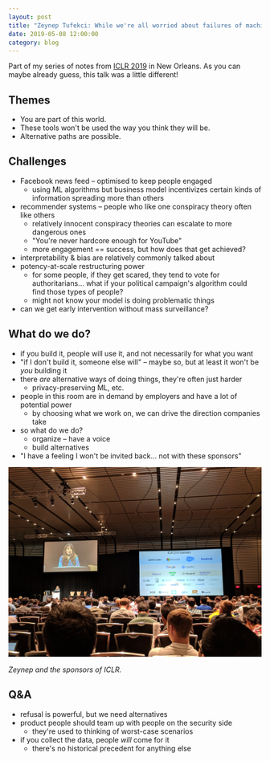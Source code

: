 ```yaml
---
layout: post
title: "Zeynep Tufekci: While we're all worried about failures of machine learning, what dangers lurk if it (mostly) works?"
date: 2019-05-08 12:00:00
category: blog
---
```


Part of my series of notes from [ICLR 2019](https://iclr.cc/Conferences/2019) in New Orleans. As you can maybe already guess, this talk was a little different!

## Themes
* You are part of this world.
* These tools won't be used the way you think they will be.
* Alternative paths are possible.

## Challenges
* Facebook news feed – optimised to keep people engaged
    * using ML algorithms but business model incentivizes certain kinds of information spreading more than others
* recommender systems – people who like one conspiracy theory often like others
    * relatively innocent conspiracy theories can escalate to more dangerous ones
    * "You're never hardcore enough for YouTube"
    * more engagement == success, but how does that get achieved?
* interpretability & bias are relatively commonly talked about
* potency-at-scale restructuring power
    * for some people, if they get scared, they tend to vote for authoritarians... what if your political campaign's algorithm could find those types of people?
    * might not know your model is doing problematic things
* can we get early intervention without mass surveillance?

## What do we do?
* if you build it, people will use it, and not necessarily for what you want
* "if I don't build it, someone else will" – maybe so, but at least it won't be *you* building it
* there *are* alternative ways of doing things, they're often just harder
    * privacy-preserving ML, etc.
* people in this room are in demand by employers and have a lot of potential power
    * by choosing what we work on, we can drive the direction companies take
* so what do we do?
    * organize – have a voice
    * build alternatives
* "I have a feeling I won't be invited back... not with these sponsors"

![zeynep](/assets/images/2019-iclr/zeynep.jpg "zeynep")

*Zeynep and the sponsors of ICLR.*

## Q&A
* refusal is powerful, but we need alternatives
* product people should team up with people on the security side
    * they're used to thinking of worst-case scenarios
* if you collect the data, people *will* come for it
    * there's no historical precedent for anything else
